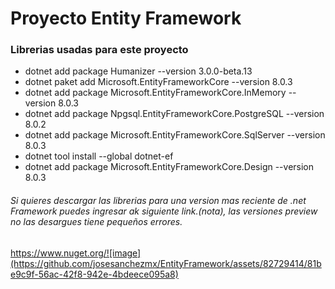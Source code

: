 # Proyecto Entity Framework
### Librerias usadas para este proyecto

- dotnet add package Humanizer --version 3.0.0-beta.13
- dotnet paket add Microsoft.EntityFrameworkCore --version 8.0.3
- dotnet add package Microsoft.EntityFrameworkCore.InMemory --version 8.0.3
- dotnet add package Npgsql.EntityFrameworkCore.PostgreSQL --version 8.0.2
- dotnet add package Microsoft.EntityFrameworkCore.SqlServer --version 8.0.3
- dotnet tool install --global dotnet-ef
- dotnet add package Microsoft.EntityFrameworkCore.Design --version 8.0.3
###### Si quieres descargar las librerias para una version mas reciente de .net Framework puedes ingresar ak siguiente link.(nota), las versiones preview no las desargues tiene pequeños errores.
https://www.nuget.org/![image](https://github.com/josesanchezmx/EntityFramework/assets/82729414/81be9c9f-56ac-42f8-942e-4bdeece095a8)
